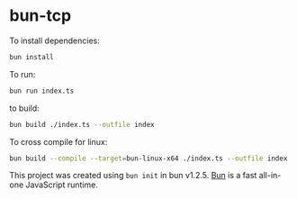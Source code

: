 # bun-tcp

To install dependencies:

```bash
bun install
```

To run:

```bash
bun run index.ts
```

to build:

```bash
bun build ./index.ts --outfile index
```

To cross compile for linux:

```bash
bun build --compile --target=bun-linux-x64 ./index.ts --outfile index
```

This project was created using `bun init` in bun v1.2.5. [Bun](https://bun.sh) is a fast all-in-one JavaScript runtime.
